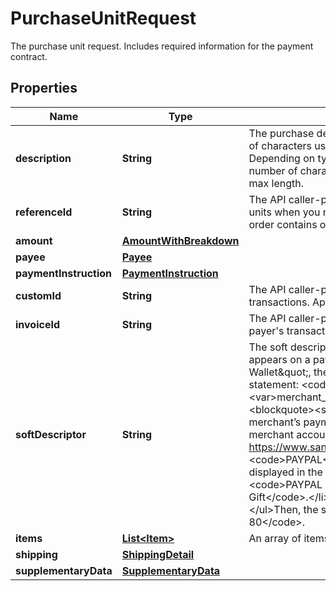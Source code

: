 

# PurchaseUnitRequest

The purchase unit request. Includes required information for the payment contract.

## Properties

| Name | Type | Description | Notes |
|------------ | ------------- | ------------- | -------------|
|**description** | **String** | The purchase description. The maximum length of the character is dependent on the type of characters used. The character length is specified assuming a US ASCII character. Depending on type of character; (e.g. accented character, Japanese characters) the number of characters that that can be specified as input might not equal the permissible max length. |  [optional] |
|**referenceId** | **String** | The API caller-provided external ID for the purchase unit. Required for multiple purchase units when you must update the order through &#x60;PATCH&#x60;. If you omit this value and the order contains only one purchase unit, PayPal sets this value to &#x60;default&#x60;. |  [optional] |
|**amount** | [**AmountWithBreakdown**](AmountWithBreakdown.md) |  |  |
|**payee** | [**Payee**](Payee.md) |  |  [optional] |
|**paymentInstruction** | [**PaymentInstruction**](PaymentInstruction.md) |  |  [optional] |
|**customId** | **String** | The API caller-provided external ID. Used to reconcile client transactions with PayPal transactions. Appears in transaction and settlement reports but is not visible to the payer. |  [optional] |
|**invoiceId** | **String** | The API caller-provided external invoice number for this order. Appears in both the payer&#39;s transaction history and the emails that the payer receives. |  [optional] |
|**softDescriptor** | **String** | The soft descriptor is the dynamic text used to construct the statement descriptor that appears on a payer&#39;s card statement.&lt;br&gt;&lt;br&gt;If an Order is paid using the \&quot;PayPal Wallet\&quot;, the statement descriptor will appear in following format on the payer&#39;s card statement: &lt;code&gt;&lt;var&gt;PAYPAL_prefix&lt;/var&gt;+(space)+&lt;var&gt;merchant_descriptor&lt;/var&gt;+(space)+ &lt;var&gt;soft_descriptor&lt;/var&gt;&lt;/code&gt;&lt;blockquote&gt;&lt;strong&gt;Note:&lt;/strong&gt; The merchant descriptor is the descriptor of the merchant’s payment receiving preferences which can be seen by logging into the merchant account https://www.sandbox.paypal.com/businessprofile/settings/info/edit&lt;/blockquote&gt;The &lt;code&gt;PAYPAL&lt;/code&gt; prefix uses 8 characters. Only the first 22 characters will be displayed in the statement. &lt;br&gt;For example, if:&lt;ul&gt;&lt;li&gt;The PayPal prefix toggle is &lt;code&gt;PAYPAL *&lt;/code&gt;.&lt;/li&gt;&lt;li&gt;The merchant descriptor in the profile is &lt;code&gt;Janes Gift&lt;/code&gt;.&lt;/li&gt;&lt;li&gt;The soft descriptor is &lt;code&gt;800-123-1234&lt;/code&gt;.&lt;/li&gt;&lt;/ul&gt;Then, the statement descriptor on the card is &lt;code&gt;PAYPAL * Janes Gift 80&lt;/code&gt;. |  [optional] |
|**items** | [**List&lt;Item&gt;**](Item.md) | An array of items that the customer purchases from the merchant. |  [optional] |
|**shipping** | [**ShippingDetail**](ShippingDetail.md) |  |  [optional] |
|**supplementaryData** | [**SupplementaryData**](SupplementaryData.md) |  |  [optional] |




